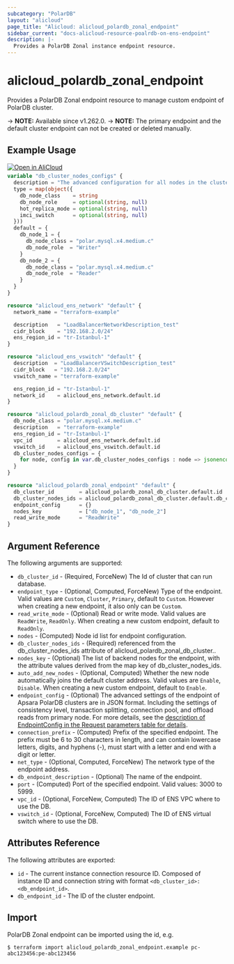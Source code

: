 ```yaml
---
subcategory: "PolarDB"
layout: "alicloud"
page_title: "Alicloud: alicloud_polardb_zonal_endpoint"
sidebar_current: "docs-alicloud-resource-poalrdb-on-ens-endpoint"
description: |-
  Provides a PolarDB Zonal instance endpoint resource.
---
```


# alicloud_polardb_zonal_endpoint

Provides a PolarDB Zonal endpoint resource to manage custom endpoint of PolarDB cluster.

-> **NOTE:** Available since v1.262.0.
-> **NOTE:** The primary endpoint and the default cluster endpoint can not be created or deleted manually.

## Example Usage

<div style="display: block;margin-bottom: 40px;"><div class="oics-button" style="float: right;position: absolute;margin-bottom: 10px;">
  <a href="https://api.aliyun.com/terraform?resource=alicloud_polardb_zonal_endpoint&exampleId=da04e972-ae13-6644-30f0-a1f75e7c5cf10829ffad&activeTab=example&spm=docs.r.polardb_zonal_endpoint.0.da04e972ae&intl_lang=EN_US" target="_blank">
    <img alt="Open in AliCloud" src="https://img.alicdn.com/imgextra/i1/O1CN01hjjqXv1uYUlY56FyX_!!6000000006049-55-tps-254-36.svg" style="max-height: 44px; max-width: 100%;">
  </a>
</div></div>

```terraform
variable "db_cluster_nodes_configs" {
  description = "The advanced configuration for all nodes in the cluster except for the RW node, including db_node_class, hot_replica_mode, and imci_switch properties."
  type = map(object({
    db_node_class    = string
    db_node_role     = optional(string, null)
    hot_replica_mode = optional(string, null)
    imci_switch      = optional(string, null)
  }))
  default = {
    db_node_1 = {
      db_node_class = "polar.mysql.x4.medium.c"
      db_node_role  = "Writer"
    }
    db_node_2 = {
      db_node_class = "polar.mysql.x4.medium.c"
      db_node_role  = "Reader"
    }
  }
}

resource "alicloud_ens_network" "default" {
  network_name = "terraform-example"

  description   = "LoadBalancerNetworkDescription_test"
  cidr_block    = "192.168.2.0/24"
  ens_region_id = "tr-Istanbul-1"
}

resource "alicloud_ens_vswitch" "default" {
  description  = "LoadBalancerVSwitchDescription_test"
  cidr_block   = "192.168.2.0/24"
  vswitch_name = "terraform-example"

  ens_region_id = "tr-Istanbul-1"
  network_id    = alicloud_ens_network.default.id
}

resource "alicloud_polardb_zonal_db_cluster" "default" {
  db_node_class = "polar.mysql.x4.medium.c"
  description   = "terraform-example"
  ens_region_id = "tr-Istanbul-1"
  vpc_id        = alicloud_ens_network.default.id
  vswitch_id    = alicloud_ens_vswitch.default.id
  db_cluster_nodes_configs = {
    for node, config in var.db_cluster_nodes_configs : node => jsonencode({ for k, v in config : k => v if v != null })
  }
}

resource "alicloud_polardb_zonal_endpoint" "default" {
  db_cluster_id        = alicloud_polardb_zonal_db_cluster.default.id
  db_cluster_nodes_ids = alicloud_polardb_zonal_db_cluster.default.db_cluster_nodes_ids
  endpoint_config      = {}
  nodes_key            = ["db_node_1", "db_node_2"]
  read_write_mode      = "ReadWrite"
}
```

## Argument Reference

The following arguments are supported:

* `db_cluster_id` - (Required, ForceNew) The Id of cluster that can run database.
* `endpoint_type` - (Optional, Computed, ForceNew) Type of the endpoint. Valid values are `Custom`, `Cluster`, `Primary`, default to `Custom`. However when creating a new endpoint, it also only can be `Custom`. 
* `read_write_mode` - (Optional) Read or write mode. Valid values are `ReadWrite`, `ReadOnly`. When creating a new custom endpoint, default to `ReadOnly`.
* `nodes` - (Computed) Node id list for endpoint configuration.
* `db_cluster_nodes_ids` - (Required) referenced from the db_cluster_nodes_ids attribute of alicloud_polardb_zonal_db_cluster.. 
* `nodes_key` - (Optional) The list of backend nodes for the endpoint, with the attribute values derived from the map key of db_cluster_nodes_ids.
* `auto_add_new_nodes` - (Optional, Computed) Whether the new node automatically joins the default cluster address. Valid values are `Enable`, `Disable`. When creating a new custom endpoint, default to `Enable`.
* `endpoint_config` - (Optional) The advanced settings of the endpoint of Apsara PolarDB clusters are in JSON format. Including the settings of consistency level, transaction splitting, connection pool, and offload reads from primary node. For more details, see the [description of EndpointConfig in the Request parameters table for details](https://www.alibabacloud.com/help/doc-detail/116593.htm).
* `connection_prefix` - (Computed) Prefix of the specified endpoint. The prefix must be 6 to 30 characters in length, and can contain lowercase letters, digits, and hyphens (-), must start with a letter and end with a digit or letter.
* `net_type` - (Optional, Computed, ForceNew) The network type of the endpoint address.
* `db_endpoint_description` - (Optional) The name of the endpoint.
* `port` - (Computed) Port of the specified endpoint. Valid values: 3000 to 5999.
* `vpc_id` - (Optional, ForceNew, Computed) The ID of ENS VPC where to use the DB.  
* `vswitch_id` - (Optional, ForceNew, Computed) The ID of ENS virtual switch where to use the DB.

## Attributes Reference

The following attributes are exported:

* `id` - The current instance connection resource ID. Composed of instance ID and connection string with format `<db_cluster_id>:<db_endpoint_id>`.
* `db_endpoint_id` - The ID of the cluster endpoint.

## Import

PolarDB Zonal endpoint can be imported using the id, e.g.

```shell
$ terraform import alicloud_polardb_zonal_endpoint.example pc-abc123456:pe-abc123456
```

